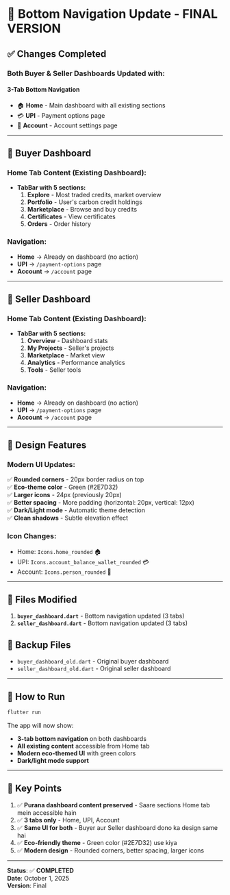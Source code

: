 # 🎯 Bottom Navigation Update - FINAL VERSION

## ✅ Changes Completed

### Both Buyer & Seller Dashboards Updated with:

#### **3-Tab Bottom Navigation**
- 🏠 **Home** - Main dashboard with all existing sections
- 💳 **UPI** - Payment options page  
- 👤 **Account** - Account settings page

---

## 📱 Buyer Dashboard

### Home Tab Content (Existing Dashboard):
- **TabBar with 5 sections:**
  1. **Explore** - Most traded credits, market overview
  2. **Portfolio** - User's carbon credit holdings
  3. **Marketplace** - Browse and buy credits
  4. **Certificates** - View certificates
  5. **Orders** - Order history

### Navigation:
- **Home** → Already on dashboard (no action)
- **UPI** → `/payment-options` page
- **Account** → `/account` page

---

## 📱 Seller Dashboard

### Home Tab Content (Existing Dashboard):
- **TabBar with 5 sections:**
  1. **Overview** - Dashboard stats
  2. **My Projects** - Seller's projects
  3. **Marketplace** - Market view
  4. **Analytics** - Performance analytics
  5. **Tools** - Seller tools

### Navigation:
- **Home** → Already on dashboard (no action)
- **UPI** → `/payment-options` page
- **Account** → `/account` page

---

## 🎨 Design Features

### Modern UI Updates:
✅ **Rounded corners** - 20px border radius on top  
✅ **Eco-theme color** - Green (#2E7D32)  
✅ **Larger icons** - 24px (previously 20px)  
✅ **Better spacing** - More padding (horizontal: 20px, vertical: 12px)  
✅ **Dark/Light mode** - Automatic theme detection  
✅ **Clean shadows** - Subtle elevation effect  

### Icon Changes:
- Home: `Icons.home_rounded` 🏠
- UPI: `Icons.account_balance_wallet_rounded` 💳
- Account: `Icons.person_rounded` 👤

---

## 📂 Files Modified

1. **`buyer_dashboard.dart`** - Bottom navigation updated (3 tabs)
2. **`seller_dashboard.dart`** - Bottom navigation updated (3 tabs)

## 💾 Backup Files

- `buyer_dashboard_old.dart` - Original buyer dashboard
- `seller_dashboard_old.dart` - Original seller dashboard

---

## 🚀 How to Run

```bash
flutter run
```

The app will now show:
- **3-tab bottom navigation** on both dashboards
- **All existing content** accessible from Home tab
- **Modern eco-themed UI** with green colors
- **Dark/light mode support**

---

## 📝 Key Points

1. ✅ **Purana dashboard content preserved** - Saare sections Home tab mein accessible hain
2. ✅ **3 tabs only** - Home, UPI, Account
3. ✅ **Same UI for both** - Buyer aur Seller dashboard dono ka design same hai
4. ✅ **Eco-friendly theme** - Green color (#2E7D32) use kiya
5. ✅ **Modern design** - Rounded corners, better spacing, larger icons

---

**Status**: ✅ **COMPLETED**  
**Date**: October 1, 2025  
**Version**: Final
